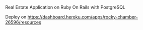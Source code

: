 Real Estate Application on Ruby On Rails with PostgreSQL

Deploy on https://dashboard.heroku.com/apps/rocky-chamber-26596/resources
